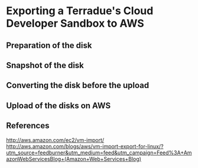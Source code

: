 Exporting a Terradue's Cloud Developer Sandbox to AWS
=====================================================

Preparation of the disk
-----------------------

Snapshot of the disk
---------------------

Converting the disk before the upload
-------------------------------------


Upload of the disks on AWS
--------------------------

References
----------

http://aws.amazon.com/ec2/vm-import/
http://aws.amazon.com/blogs/aws/vm-import-export-for-linux/?utm_source=feedburner&utm_medium=feed&utm_campaign=Feed%3A+AmazonWebServicesBlog+(Amazon+Web+Services+Blog)




